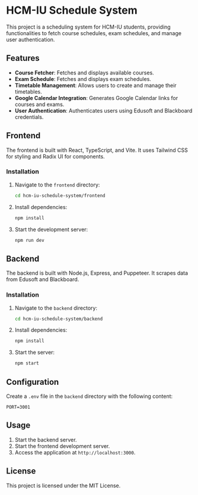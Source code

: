 # HCM-IU Schedule System

This project is a scheduling system for HCM-IU students, providing functionalities to fetch course schedules, exam schedules, and manage user authentication.

## Features

- **Course Fetcher**: Fetches and displays available courses.
- **Exam Schedule**: Fetches and displays exam schedules.
- **Timetable Management**: Allows users to create and manage their timetables.
- **Google Calendar Integration**: Generates Google Calendar links for courses and exams.
- **User Authentication**: Authenticates users using Edusoft and Blackboard credentials.

## Frontend

The frontend is built with React, TypeScript, and Vite. It uses Tailwind CSS for styling and Radix UI for components.

### Installation

1. Navigate to the `frontend` directory:
    ```sh
    cd hcm-iu-schedule-system/frontend
    ```
2. Install dependencies:
    ```sh
    npm install
    ```
3. Start the development server:
    ```sh
    npm run dev
    ```

## Backend

The backend is built with Node.js, Express, and Puppeteer. It scrapes data from Edusoft and Blackboard.

### Installation

1. Navigate to the `backend` directory:
    ```sh
    cd hcm-iu-schedule-system/backend
    ```
2. Install dependencies:
    ```sh
    npm install
    ```
3. Start the server:
    ```sh
    npm start
    ```

## Configuration

Create a `.env` file in the `backend` directory with the following content:
```
PORT=3001
```

## Usage

1. Start the backend server.
2. Start the frontend development server.
3. Access the application at `http://localhost:3000`.

## License

This project is licensed under the MIT License.